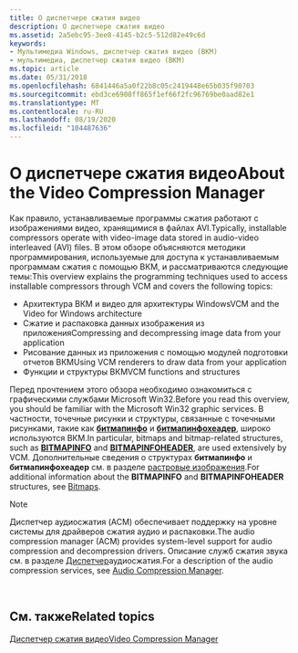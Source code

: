 ```yaml
---
title: О диспетчере сжатия видео
description: О диспетчере сжатия видео
ms.assetid: 2a5ebc95-3ee8-4145-b2c5-512d82e49c6d
keywords:
- Мультимедиа Windows, диспетчер сжатия видео (ВКМ)
- мультимедиа, диспетчер сжатия видео (ВКМ)
ms.topic: article
ms.date: 05/31/2018
ms.openlocfilehash: 6841446a5a0f22b8c05c2419448e65b035f90703
ms.sourcegitcommit: ebd3ce6908ff865f1ef66f2fc96769be0aad82e1
ms.translationtype: MT
ms.contentlocale: ru-RU
ms.lasthandoff: 08/19/2020
ms.locfileid: "104487636"
---
```

# <a name="about-the-video-compression-manager"></a><span data-ttu-id="68ef7-105">О диспетчере сжатия видео</span><span class="sxs-lookup"><span data-stu-id="68ef7-105">About the Video Compression Manager</span></span>

<span data-ttu-id="68ef7-106">Как правило, устанавливаемые программы сжатия работают с изображениями видео, хранящимися в файлах AVI.</span><span class="sxs-lookup"><span data-stu-id="68ef7-106">Typically, installable compressors operate with video-image data stored in audio-video interleaved (AVI) files.</span></span> <span data-ttu-id="68ef7-107">В этом обзоре объясняются методики программирования, используемые для доступа к устанавливаемым программам сжатия с помощью ВКМ, и рассматриваются следующие темы:</span><span class="sxs-lookup"><span data-stu-id="68ef7-107">This overview explains the programming techniques used to access installable compressors through VCM and covers the following topics:</span></span>

-   <span data-ttu-id="68ef7-108">Архитектура ВКМ и видео для архитектуры Windows</span><span class="sxs-lookup"><span data-stu-id="68ef7-108">VCM and the Video for Windows architecture</span></span>
-   <span data-ttu-id="68ef7-109">Сжатие и распаковка данных изображения из приложения</span><span class="sxs-lookup"><span data-stu-id="68ef7-109">Compressing and decompressing image data from your application</span></span>
-   <span data-ttu-id="68ef7-110">Рисование данных из приложения с помощью модулей подготовки отчетов ВКМ</span><span class="sxs-lookup"><span data-stu-id="68ef7-110">Using VCM renderers to draw data from your application</span></span>
-   <span data-ttu-id="68ef7-111">Функции и структуры ВКМ</span><span class="sxs-lookup"><span data-stu-id="68ef7-111">VCM functions and structures</span></span>

<span data-ttu-id="68ef7-112">Перед прочтением этого обзора необходимо ознакомиться с графическими службами Microsoft Win32.</span><span class="sxs-lookup"><span data-stu-id="68ef7-112">Before you read this overview, you should be familiar with the Microsoft Win32 graphic services.</span></span> <span data-ttu-id="68ef7-113">В частности, точечные рисунки и структуры, связанные с точечными рисунками, такие как [**битмапинфо**](/windows/win32/api/wingdi/ns-wingdi-bitmapinfo) и [**битмапинфохеадер**](/windows/win32/api/wingdi/ns-wingdi-bitmapinfoheader), широко используются ВКМ.</span><span class="sxs-lookup"><span data-stu-id="68ef7-113">In particular, bitmaps and bitmap-related structures, such as [**BITMAPINFO**](/windows/win32/api/wingdi/ns-wingdi-bitmapinfo) and [**BITMAPINFOHEADER**](/windows/win32/api/wingdi/ns-wingdi-bitmapinfoheader), are used extensively by VCM.</span></span> <span data-ttu-id="68ef7-114">Дополнительные сведения о структурах **битмапинфо** и **битмапинфохеадер** см. в разделе [растровые изображения](/previous-versions//ms532349(v=vs.85)).</span><span class="sxs-lookup"><span data-stu-id="68ef7-114">For additional information about the **BITMAPINFO** and **BITMAPINFOHEADER** structures, see [Bitmaps](/previous-versions//ms532349(v=vs.85)).</span></span>

> [!Note]  
> <span data-ttu-id="68ef7-115">Диспетчер аудиосжатия (ACM) обеспечивает поддержку на уровне системы для драйверов сжатия аудио и распаковки.</span><span class="sxs-lookup"><span data-stu-id="68ef7-115">The audio compression manager (ACM) provides system-level support for audio compression and decompression drivers.</span></span> <span data-ttu-id="68ef7-116">Описание служб сжатия звука см. в разделе [Диспетчер](audio-compression-manager.md)аудиосжатия.</span><span class="sxs-lookup"><span data-stu-id="68ef7-116">For a description of the audio compression services, see [Audio Compression Manager](audio-compression-manager.md).</span></span>

 

## <a name="related-topics"></a><span data-ttu-id="68ef7-117">См. также</span><span class="sxs-lookup"><span data-stu-id="68ef7-117">Related topics</span></span>

<dl> <dt>

[<span data-ttu-id="68ef7-118">Диспетчер сжатия видео</span><span class="sxs-lookup"><span data-stu-id="68ef7-118">Video Compression Manager</span></span>](video-compression-manager.md)
</dt> </dl>

 

 